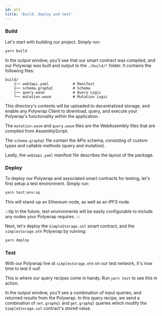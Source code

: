 ```yaml
---
id: pt3
title: 'Build, deploy and test'
---
```


### **Build**

Let's start with building our project. Simply run:

```bash
yarn build
```

In the output window, you'll see that our smart contract was compiled, and our Polywrap was built and output to the `./build/*` folder. It contains the following files:

```
build/
    ├── web3api.yaml           # Manifest
    ├── schema.graphql         # Schema
    |── query.wasm             # Query Logic
    └── mutation.wasm          # Mutation Logic
```

This directory's contents will be uploaded to decentralized storage, and enable any Polywrap Client to download, query, and execute your Polywrap's functionality within the application.

The `mutation.wasm` and `query.wasm` files are the WebAssembly files that are compiled from AssemblyScript.

The `schema.graphql` file contain the APIs schema, consisting of custom types and callable methods (query and mutation).

Lastly, the `web3api.yaml` manifest file describes the layout of the package.

### **Deploy**

To deploy our Polywrap and associated smart contracts for testing, let's first setup a test environment. Simply run:

```bash
yarn test:env:up
```

This will stand-up an Ethereum node, as well as an IPFS node.

:::tip
In the future, test environments will be easily configurable to include any nodes your Polywrap requires.
:::

Next, let's deploy the `SimpleStorage.sol` smart contract, and the `simplestorage.eth` Polywrap by running:

```bash
yarn deploy
```

### **Test**

With our Polywrap live at `simplestorage.eth` on our test network, it's now time to test it out!

This is where our query recipes come in handy. Run `yarn test` to see this in action.

In the output window, you'll see a combination of input queries, and returned results from the Polywrap. In this query recipe, we send a combination of `set.graphql` and `get.graphql` queries which modify the `SimpleStorage.sol` contract's stored value.
